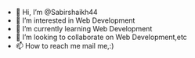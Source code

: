- 👋 Hi, I’m @Sabirshaikh44
- 👀 I’m interested in Web Development
- 🌱 I’m currently learning Web Development
- 💞️ I’m looking to collaborate on Web Development,etc
- 📫 How to reach me mail me,:)

<!---
Sabirshaikh44/Sabirshaikh44 is a ✨ special ✨ repository because its `README.md` (this file) appears on your GitHub profile.
You can click the Preview link to take a look at your changes.
--->
